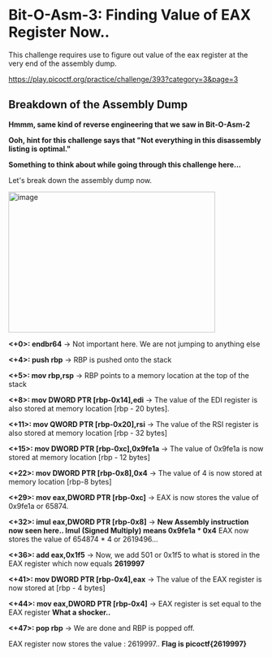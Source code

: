 # Bit-O-Asm-3: Finding Value of EAX Register Now..

This challenge requires use to figure out value of the eax register at the very end of the assembly dump.

https://play.picoctf.org/practice/challenge/393?category=3&page=3

## Breakdown of the Assembly Dump 

**Hmmm, same kind of reverse engineering that we saw in Bit-O-Asm-2**

**Ooh, hint for this challenge says that "Not everything in this disassembly listing is optimal."**

**Something to think about while going through this challenge here...**

Let's break down the assembly dump now. 

<img width="407" height="277" alt="image" src="https://github.com/user-attachments/assets/aefec354-92a4-40a4-872e-bd4059960fa7" />

**<+0>:     endbr64** -> Not important here. We are not jumping to anything else

**<+4>:     push   rbp** -> RBP is pushed onto the stack 

**<+5>:     mov    rbp,rsp** -> RBP points to a memory location at the top of the stack

**<+8>:     mov    DWORD PTR [rbp-0x14],edi** -> The value of the EDI register is also stored at memory location [rbp - 20 bytes].

**<+11>:    mov    QWORD PTR [rbp-0x20],rsi** -> The value of the RSI register is also stored at memory location [rbp - 32 bytes]

**<+15>:    mov    DWORD PTR [rbp-0xc],0x9fe1a** -> The value of 0x9fe1a is now stored at memory location [rbp - 12 bytes]

**<+22>:    mov    DWORD PTR [rbp-0x8],0x4** -> The value of 4 is now stored at memory location [rbp-8 bytes]

**<+29>:    mov    eax,DWORD PTR [rbp-0xc]** -> EAX is now stores the value of 0x9fe1a or 65874. 

**<+32>:    imul   eax,DWORD PTR [rbp-0x8]** -> **New Assembly instruction now seen here.. Imul (Signed Multiply) means 0x9fe1a * 0x4**
EAX now stores the value of 654874 * 4 or 2619496... 

**<+36>:    add    eax,0x1f5** -> Now, we add 501 or 0x1f5 to what is stored in the EAX register which now equals **2619997**

**<+41>:    mov    DWORD PTR [rbp-0x4],eax** -> The value of the EAX register is now stored at [rbp - 4 bytes]

**<+44>:    mov    eax,DWORD PTR [rbp-0x4]** -> EAX register is set equal to the EAX register **What a shocker..**

**<+47>:    pop    rbp** -> We are done and RBP is popped off. 

EAX register now stores the value : 2619997.. **Flag is picoctf{2619997}**

